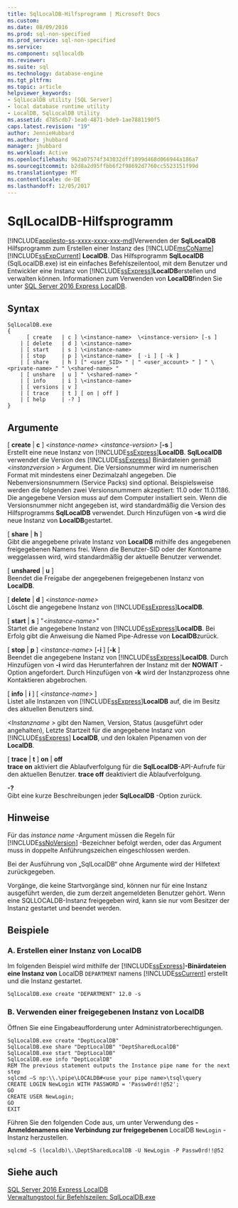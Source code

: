 ```yaml
---
title: SqlLocalDB-Hilfsprogramm | Microsoft Docs
ms.custom: 
ms.date: 08/09/2016
ms.prod: sql-non-specified
ms.prod_service: sql-non-specified
ms.service: 
ms.component: sqllocaldb
ms.reviewer: 
ms.suite: sql
ms.technology: database-engine
ms.tgt_pltfrm: 
ms.topic: article
helpviewer_keywords:
- SqlLocalDB utility [SQL Server]
- local database runtime utility
- LocalDB, SqlLocalDB Utility
ms.assetid: d785cdb7-1ea0-4871-bde9-1ae7881190f5
caps.latest.revision: "19"
author: JennieHubbard
ms.author: jhubbard
manager: jhubbard
ms.workload: Active
ms.openlocfilehash: 962a07574f343032dff1099d468d066944a186a7
ms.sourcegitcommit: b2d8a2d95ffbb6f2f98692d7760cc5523151f99d
ms.translationtype: MT
ms.contentlocale: de-DE
ms.lasthandoff: 12/05/2017
---
```

# <a name="sqllocaldb-utility"></a>SqlLocalDB-Hilfsprogramm
[!INCLUDE[appliesto-ss-xxxx-xxxx-xxx-md](../includes/appliesto-ss-xxxx-xxxx-xxx-md.md)]Verwenden der **SqlLocalDB** Hilfsprogramm zum Erstellen einer Instanz des [!INCLUDE[msCoName](../includes/msconame-md.md)] [!INCLUDE[ssExpCurrent](../includes/ssexpcurrent-md.md)] **LocalDB**. Das Hilfsprogramm **SqlLocalDB** (SqlLocalDB.exe) ist ein einfaches Befehlszeilentool, mit dem Benutzer und Entwickler eine Instanz von [!INCLUDE[ssExpress](../includes/ssexpress-md.md)]**LocalDB**erstellen und verwalten können. Informationen zum Verwenden von **LocalDB**finden Sie unter [SQL Server 2016 Express LocalDB](../database-engine/configure-windows/sql-server-2016-express-localdb.md).  
  
## <a name="syntax"></a>Syntax  
  
```  
SqlLocalDB.exe   
{  
      [ create   | c ] \<instance-name>  \<instance-version> [-s ]  
    | [ delete   | d ] \<instance-name>  
    | [ start    | s ] \<instance-name>  
    | [ stop     | p ] \<instance-name>  [ -i ] [ -k ]  
    | [ share    | h ] [" <user_SID> " | " <user_account> " ] " \<private-name> " " \<shared-name> "  
    | [ unshare  | u ] " \<shared-name> "  
    | [ info     | i ] \<instance-name>  
    | [ versions | v ]  
    | [ trace    | t ] [ on | off ]  
    | [ help     | -? ]  
}  
```  
  
## <a name="arguments"></a>Argumente  
 [ **create** | **c** ] *\<instance-name>* *\<instance-version>* [**-s** ]  
 Erstellt eine neue Instanz von [!INCLUDE[ssExpress](../includes/ssexpress-md.md)]**LocalDB**. **SqlLocalDB** verwendet die Version des [!INCLUDE[ssExpress](../includes/ssexpress-md.md)] Binärdateien gemäß  *\<instanzversion >* Argument. Die Versionsnummer wird im numerischen Format mit mindestens einer Dezimalzahl angegeben. Die Nebenversionsnummern (Service Packs) sind optional. Beispielsweise werden die folgenden zwei Versionsnummern akzeptiert: 11.0 oder 11.0.1186. Die angegebene Version muss auf dem Computer installiert sein. Wenn die Versionsnummer nicht angegeben ist, wird standardmäßig die Version des Hilfsprogramms **SqlLocalDB** verwendet. Durch Hinzufügen von **-s** wird die neue Instanz von **LocalDB**gestartet.  
  
 [ **share** | **h** ]  
 Gibt die angegebene private Instanz von **LocalDB** mithilfe des angegebenen freigegebenen Namens frei. Wenn die Benutzer-SID oder der Kontoname weggelassen wird, wird standardmäßig der aktuelle Benutzer verwendet.  
  
 [ **unshared** | **u** ]  
 Beendet die Freigabe der angegebenen freigegebenen Instanz von **LocalDB**.  
  
 [ **delete** | **d** ] *\<instance-name>*  
 Löscht die angegebene Instanz von [!INCLUDE[ssExpress](../includes/ssexpress-md.md)]**LocalDB**.  
  
 [ **start** | **s** ] "*\<instance-name>*"  
 Startet die angegebene Instanz von [!INCLUDE[ssExpress](../includes/ssexpress-md.md)]**LocalDB**. Bei Erfolg gibt die Anweisung die Named Pipe-Adresse von **LocalDB**zurück.  
  
 [ **stop** | **p** ] *\<instance-name>* [**-i** ] [**-k** ]  
 Beendet die angegebene Instanz von [!INCLUDE[ssExpress](../includes/ssexpress-md.md)]**LocalDB**. Durch Hinzufügen von **-i** wird das Herunterfahren der Instanz mit der **NOWAIT** -Option angefordert. Durch Hinzufügen von **-k** wird der Instanzprozess ohne Kontaktieren abgebrochen.  
  
 [ **info** | **i** ] [ *\<instance-name>* ]  
 Listet alle Instanzen von [!INCLUDE[ssExpress](../includes/ssexpress-md.md)]**LocalDB** auf, die im Besitz des aktuellen Benutzers sind.  
  
 *\<Instanzname >* gibt den Namen, Version, Status (ausgeführt oder angehalten), Letzte Startzeit für die angegebene Instanz von [!INCLUDE[ssExpress](../includes/ssexpress-md.md)] **LocalDB**, und den lokalen Pipenamen von der **LocalDB**.  
  
 [ **trace** | **t** ] **on** | **off**  
 **trace on** aktiviert die Ablaufverfolgung für die **SqlLocalDB**-API-Aufrufe für den aktuellen Benutzer. **trace off** deaktiviert die Ablaufverfolgung.  
  
 **-?**  
 Gibt eine kurze Beschreibungen jeder **SqlLocalDB** -Option zurück.  
  
## <a name="remarks"></a>Hinweise  
 Für das *instance name* -Argument müssen die Regeln für [!INCLUDE[ssNoVersion](../includes/ssnoversion-md.md)] -Bezeichner befolgt werden, oder das Argument muss in doppelte Anführungszeichen eingeschlossen werden.  
  
 Bei der Ausführung von „SqlLocalDB“ ohne Argumente wird der Hilfetext zurückgegeben.  
  
 Vorgänge, die keine Startvorgänge sind, können nur für eine Instanz ausgeführt werden, die zum derzeit angemeldeten Benutzer gehört. Wenn eine SQLLOCALDB-Instanz freigegeben wird, kann sie nur vom Besitzer der Instanz gestartet und beendet werden.  
  
## <a name="examples"></a>Beispiele  
  
### <a name="a-creating-an-instance-of-localdb"></a>A. Erstellen einer Instanz von LocalDB  
 Im folgenden Beispiel wird mithilfe der [!INCLUDE[ssExpress](../includes/ssexpress-md.md)]**-Binärdateien eine Instanz von** LocalDB `DEPARTMENT` namens [!INCLUDE[ssCurrent](../includes/sscurrent-md.md)] erstellt und die Instanz gestartet.  
  
```  
SqlLocalDB.exe create "DEPARTMENT" 12.0 -s  
```  
  
### <a name="b-working-with-a-shared-instance-of-localdb"></a>B. Verwenden einer freigegebenen Instanz von LocalDB  
 Öffnen Sie eine Eingabeaufforderung unter Administratorberechtigungen.  
  
```  
SqlLocalDB.exe create "DeptLocalDB"  
SqlLocalDB.exe share "DeptLocalDB" "DeptSharedLocalDB"  
SqlLocalDB.exe start "DeptLocalDB"  
SqlLocalDB.exe info "DeptLocalDB"  
REM The previous statement outputs the Instance pipe name for the next step  
sqlcmd –S np:\\.\pipe\LOCALDB#<use your pipe name>\tsql\query  
CREATE LOGIN NewLogin WITH PASSWORD = 'Passw0rd!!@52';   
GO  
CREATE USER NewLogin;  
GO  
EXIT  
```  
  
 Führen Sie den folgenden Code aus, um unter Verwendung des **-Anmeldenamens eine Verbindung zur freigegebenen** LocalDB `NewLogin` -Instanz herzustellen.  
  
```  
sqlcmd –S (localdb)\.\DeptSharedLocalDB -U NewLogin -P Passw0rd!!@52  
```  
  
## <a name="see-also"></a>Siehe auch  
 [SQL Server 2016 Express LocalDB](../database-engine/configure-windows/sql-server-2016-express-localdb.md)  
[Verwaltungstool für Befehlszeilen: SqlLocalDB.exe](../relational-databases/express-localdb-instance-apis/command-line-management-tool-sqllocaldb-exe.md)  
  
